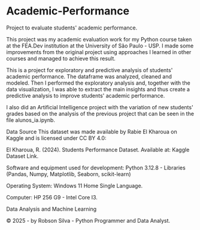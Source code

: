 # Academic-Performance
Project to evaluate students' academic performance.

This project was my academic evaluation work for my Python course taken at the FEA.Dev institution at the University of São Paulo - USP. I made some improvements from the original project using approaches I learned in other courses and managed to achieve this result.

This is a project for exploratory and predictive analysis of students' academic performance. The dataframe was analyzed, cleaned and modeled. Then I performed the exploratory analysis and, together with the data visualization, I was able to extract the main insights and thus create a predictive analysis to improve students' academic performance.

I also did an Artificial Intelligence project with the variation of new students' grades based on the analysis of the previous project that can be seen in the file alunos_ia.ipynb.

Data Source
This dataset was made available by Rabie El Kharoua on Kaggle and is licensed under CC BY 4.0:

El Kharoua, R. (2024). Students Performance Dataset.
Available at: Kaggle Dataset Link.

Software and equipment used for development: Python 3.12.8 - Libraries (Pandas, Numpy, Matplotlib, Seaborn, scikit-learn)

Operating System: Windows 11 Home Single Language.

Computer: HP 256 G9 - Intel Core I3.

Data Analysis and Machine Learning

© 2025 - by Robson Silva - Python Programmer and Data Analyst.
